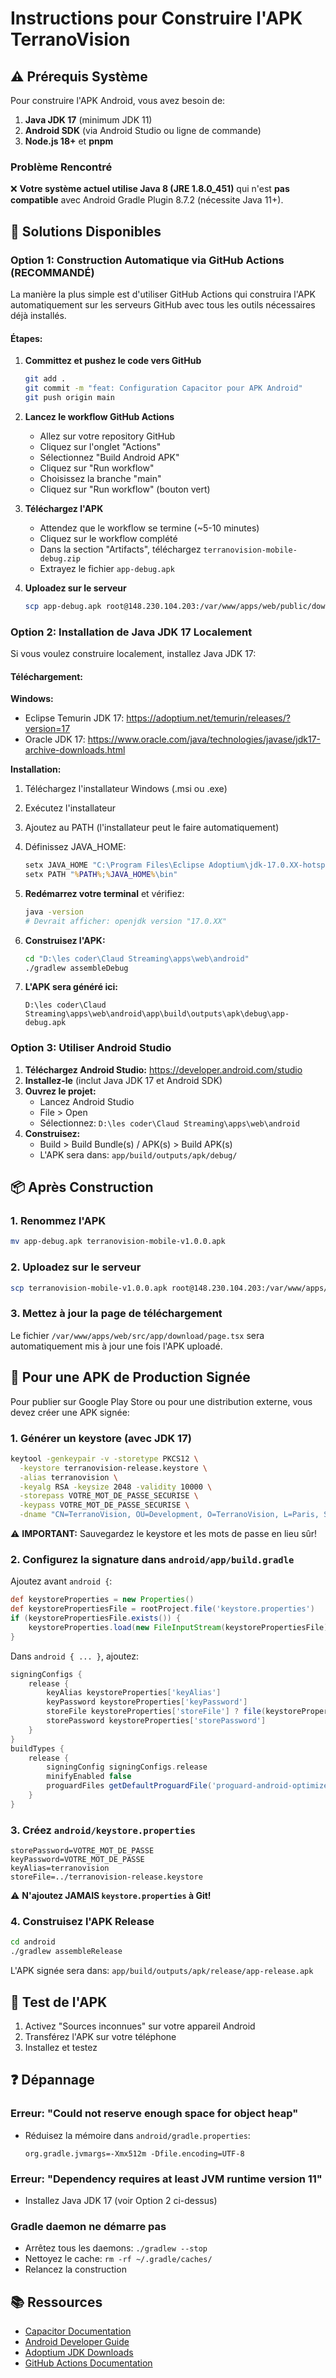 # Instructions pour Construire l'APK TerranoVision

## ⚠️ Prérequis Système

Pour construire l'APK Android, vous avez besoin de:

1. **Java JDK 17** (minimum JDK 11)
2. **Android SDK** (via Android Studio ou ligne de commande)
3. **Node.js 18+** et **pnpm**

### Problème Rencontré

❌ **Votre système actuel utilise Java 8 (JRE 1.8.0_451)** qui n'est **pas compatible** avec Android Gradle Plugin 8.7.2 (nécessite Java 11+).

## 🔧 Solutions Disponibles

### Option 1: Construction Automatique via GitHub Actions (RECOMMANDÉ)

La manière la plus simple est d'utiliser GitHub Actions qui construira l'APK automatiquement sur les serveurs GitHub avec tous les outils nécessaires déjà installés.

#### Étapes:

1. **Committez et pushez le code vers GitHub**
   ```bash
   git add .
   git commit -m "feat: Configuration Capacitor pour APK Android"
   git push origin main
   ```

2. **Lancez le workflow GitHub Actions**
   - Allez sur votre repository GitHub
   - Cliquez sur l'onglet "Actions"
   - Sélectionnez "Build Android APK"
   - Cliquez sur "Run workflow"
   - Choisissez la branche "main"
   - Cliquez sur "Run workflow" (bouton vert)

3. **Téléchargez l'APK**
   - Attendez que le workflow se termine (~5-10 minutes)
   - Cliquez sur le workflow complété
   - Dans la section "Artifacts", téléchargez `terranovision-mobile-debug.zip`
   - Extrayez le fichier `app-debug.apk`

4. **Uploadez sur le serveur**
   ```bash
   scp app-debug.apk root@148.230.104.203:/var/www/apps/web/public/downloads/terranovision-mobile-v1.0.0.apk
   ```

### Option 2: Installation de Java JDK 17 Localement

Si vous voulez construire localement, installez Java JDK 17:

#### Téléchargement:

**Windows:**
- Eclipse Temurin JDK 17: https://adoptium.net/temurin/releases/?version=17
- Oracle JDK 17: https://www.oracle.com/java/technologies/javase/jdk17-archive-downloads.html

**Installation:**

1. Téléchargez l'installateur Windows (.msi ou .exe)
2. Exécutez l'installateur
3. Ajoutez au PATH (l'installateur peut le faire automatiquement)
4. Définissez JAVA_HOME:
   ```cmd
   setx JAVA_HOME "C:\Program Files\Eclipse Adoptium\jdk-17.0.XX-hotspot"
   setx PATH "%PATH%;%JAVA_HOME%\bin"
   ```

5. **Redémarrez votre terminal** et vérifiez:
   ```bash
   java -version
   # Devrait afficher: openjdk version "17.0.XX"
   ```

6. **Construisez l'APK:**
   ```bash
   cd "D:\les coder\Claud Streaming\apps\web\android"
   ./gradlew assembleDebug
   ```

7. **L'APK sera généré ici:**
   ```
   D:\les coder\Claud Streaming\apps\web\android\app\build\outputs\apk\debug\app-debug.apk
   ```

### Option 3: Utiliser Android Studio

1. **Téléchargez Android Studio:** https://developer.android.com/studio
2. **Installez-le** (inclut Java JDK 17 et Android SDK)
3. **Ouvrez le projet:**
   - Lancez Android Studio
   - File > Open
   - Sélectionnez: `D:\les coder\Claud Streaming\apps\web\android`
4. **Construisez:**
   - Build > Build Bundle(s) / APK(s) > Build APK(s)
   - L'APK sera dans: `app/build/outputs/apk/debug/`

## 📦 Après Construction

### 1. Renommez l'APK
```bash
mv app-debug.apk terranovision-mobile-v1.0.0.apk
```

### 2. Uploadez sur le serveur
```bash
scp terranovision-mobile-v1.0.0.apk root@148.230.104.203:/var/www/apps/web/public/downloads/
```

### 3. Mettez à jour la page de téléchargement

Le fichier `/var/www/apps/web/src/app/download/page.tsx` sera automatiquement mis à jour une fois l'APK uploadé.

## 🔐 Pour une APK de Production Signée

Pour publier sur Google Play Store ou pour une distribution externe, vous devez créer une APK signée:

### 1. Générer un keystore (avec JDK 17)
```bash
keytool -genkeypair -v -storetype PKCS12 \
  -keystore terranovision-release.keystore \
  -alias terranovision \
  -keyalg RSA -keysize 2048 -validity 10000 \
  -storepass VOTRE_MOT_DE_PASSE_SECURISE \
  -keypass VOTRE_MOT_DE_PASSE_SECURISE \
  -dname "CN=TerranoVision, OU=Development, O=TerranoVision, L=Paris, S=IDF, C=FR"
```

⚠️ **IMPORTANT:** Sauvegardez le keystore et les mots de passe en lieu sûr!

### 2. Configurez la signature dans `android/app/build.gradle`

Ajoutez avant `android {`:
```gradle
def keystoreProperties = new Properties()
def keystorePropertiesFile = rootProject.file('keystore.properties')
if (keystorePropertiesFile.exists()) {
    keystoreProperties.load(new FileInputStream(keystorePropertiesFile))
}
```

Dans `android { ... }`, ajoutez:
```gradle
signingConfigs {
    release {
        keyAlias keystoreProperties['keyAlias']
        keyPassword keystoreProperties['keyPassword']
        storeFile keystoreProperties['storeFile'] ? file(keystoreProperties['storeFile']) : null
        storePassword keystoreProperties['storePassword']
    }
}
buildTypes {
    release {
        signingConfig signingConfigs.release
        minifyEnabled false
        proguardFiles getDefaultProguardFile('proguard-android-optimize.txt'), 'proguard-rules.pro'
    }
}
```

### 3. Créez `android/keystore.properties`
```properties
storePassword=VOTRE_MOT_DE_PASSE
keyPassword=VOTRE_MOT_DE_PASSE
keyAlias=terranovision
storeFile=../terranovision-release.keystore
```

⚠️ **N'ajoutez JAMAIS `keystore.properties` à Git!**

### 4. Construisez l'APK Release
```bash
cd android
./gradlew assembleRelease
```

L'APK signée sera dans: `app/build/outputs/apk/release/app-release.apk`

## 📱 Test de l'APK

1. Activez "Sources inconnues" sur votre appareil Android
2. Transférez l'APK sur votre téléphone
3. Installez et testez

## ❓ Dépannage

### Erreur: "Could not reserve enough space for object heap"
- Réduisez la mémoire dans `android/gradle.properties`:
  ```properties
  org.gradle.jvmargs=-Xmx512m -Dfile.encoding=UTF-8
  ```

### Erreur: "Dependency requires at least JVM runtime version 11"
- Installez Java JDK 17 (voir Option 2 ci-dessus)

### Gradle daemon ne démarre pas
- Arrêtez tous les daemons: `./gradlew --stop`
- Nettoyez le cache: `rm -rf ~/.gradle/caches/`
- Relancez la construction

## 📚 Ressources

- [Capacitor Documentation](https://capacitorjs.com/docs)
- [Android Developer Guide](https://developer.android.com/guide)
- [Adoptium JDK Downloads](https://adoptium.net/)
- [GitHub Actions Documentation](https://docs.github.com/en/actions)
